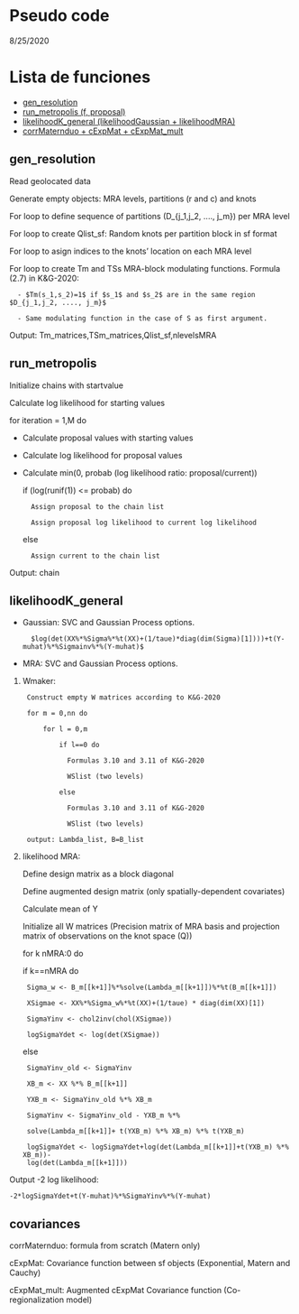 Pseudo code
================
8/25/2020

# Lista de funciones

  - [gen\_resolution](#fun1)
  - [run\_metropolis (f, proposal)](fun2)
  - [likelihoodK\_general (likelihoodGaussian + likelihoodMRA)](fun3)
  - [corrMaternduo + cExpMat + cExpMat\_mult](fun4)

## <a id="fun1" /> gen\_resolution

Read geolocated data

Generate empty objects: MRA levels, partitions (r and c) and knots

For loop to define sequence of partitions \(D_{j_1,j_2, ...., j_m}\) per
MRA level

For loop to create Qlist\_sf: Random knots per partition block in sf
format

For loop to asign indices to the knots’ location on each MRA level

For loop to create Tm and TSs MRA-block modulating functions. Formula
(2.7) in
K\&G-2020:

``` 
  - $Tm(s_1,s_2)=1$ if $s_1$ and $s_2$ are in the same region $D_{j_1,j_2, ...., j_m}$
  
  - Same modulating function in the case of S as first argument.
```

Output: Tm\_matrices,TSm\_matrices,Qlist\_sf,nlevelsMRA

## <a id="fun2" /> run\_metropolis

Initialize chains with startvalue

Calculate log likelihood for starting values

for iteration = 1,M do

  - Calculate proposal values with starting values

  - Calculate log likelihood for proposal values

  - Calculate min(0, probab (log likelihood ratio: proposal/current))
    
    if (log(runif(1)) \<= probab) do
    
    ``` 
      Assign proposal to the chain list
    
      Assign proposal log likelihood to current log likelihood
    ```
    
    else
    
    ``` 
      Assign current to the chain list
    ```

Output: chain

## <a id="fun3" /> likelihoodK\_general

  - Gaussian: SVC and Gaussian Process
    options.
    
    ``` 
      $log(det(XX%*%Sigma%*%t(XX)+(1/taue)*diag(dim(Sigma)[1])))+t(Y-muhat)%*%Sigmainv%*%(Y-muhat)$
    ```

  - MRA: SVC and Gaussian Process options.

<!-- end list -->

1.  Wmaker:
    
    ``` 
     Construct empty W matrices according to K&G-2020
    
     for m = 0,nn do
    
         for l = 0,m
    
             if l==0 do
    
               Formulas 3.10 and 3.11 of K&G-2020
    
               WSlist (two levels)
    
             else 
    
               Formulas 3.10 and 3.11 of K&G-2020
    
               WSlist (two levels)
    
     output: Lambda_list, B=B_list
    ```

2.  likelihood MRA:
    
    Define design matrix as a block diagonal
    
    Define augmented design matrix (only spatially-dependent covariates)
    
    Calculate mean of Y
    
    Initialize all W matrices (Precision matrix of MRA basis and
    projection matrix of observations on the knot space (Q))
    
    for k nMRA:0 do
    
    if k==nMRA do
    
    ``` 
     Sigma_w <- B_m[[k+1]]%*%solve(Lambda_m[[k+1]])%*%t(B_m[[k+1]])
    
     XSigmae <- XX%*%Sigma_w%*%t(XX)+(1/taue) * diag(dim(XX)[1])
    
     SigmaYinv <- chol2inv(chol(XSigmae)) 
    
     logSigmaYdet <- log(det(XSigmae)) 
    ```
    
    else
    
    ``` 
     SigmaYinv_old <- SigmaYinv
    
     XB_m <- XX %*% B_m[[k+1]]
    
     YXB_m <- SigmaYinv_old %*% XB_m
    
     SigmaYinv <- SigmaYinv_old - YXB_m %*% 
    
     solve(Lambda_m[[k+1]]+ t(YXB_m) %*% XB_m) %*% t(YXB_m)
    
     logSigmaYdet <- logSigmaYdet+log(det(Lambda_m[[k+1]]+t(YXB_m) %*% XB_m))-
     log(det(Lambda_m[[k+1]]))
    ```

Output -2 log likelihood:

    -2*logSigmaYdet+t(Y-muhat)%*%SigmaYinv%*%(Y-muhat) 

## <a id="fun4" /> covariances

corrMaternduo: formula from scratch (Matern only)

cExpMat: Covariance function between sf objects (Exponential, Matern and
Cauchy)

cExpMat\_mult: Augmented cExpMat Covariance function (Co-regionalization
model)
